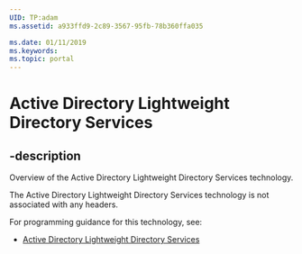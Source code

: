 ```yaml
---
UID: TP:adam
ms.assetid: a933ffd9-2c89-3567-95fb-78b360ffa035

ms.date: 01/11/2019
ms.keywords: 
ms.topic: portal
---
```


# Active Directory Lightweight Directory Services

## -description

Overview of the Active Directory Lightweight Directory Services technology.

The Active Directory Lightweight Directory Services technology is not associated with any headers.

For programming guidance for this technology, see:
* [Active Directory Lightweight Directory Services](/windows/desktop/adam)

